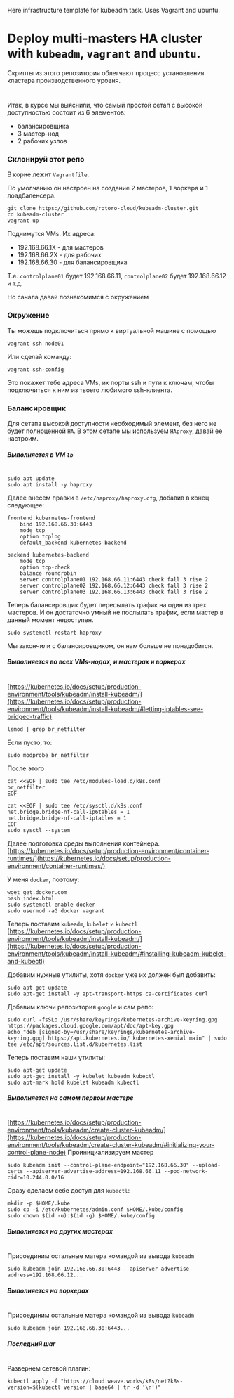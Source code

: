 Here infrastructure template for kubeadm task.
Uses Vagrant and ubuntu.

# Deploy multi-masters HA cluster with `kubeadm`, `vagrant` and `ubuntu`.

Скрипты из этого репозитория облегчают процесс установления кластера производственного уровня.
#
Итак, в курсе мы выяснили, что самый простой сетап с высокой доступностью состоит из 6 элементов:

- балансировщика
- 3 мастер-нод
- 2 рабочих узлов

### Склонируй этот репо

В корне лежит `Vagrantfile`.

По умолчанию он настроен на создание 2 мастеров, 1 воркера и 1 лоадбаленсера.

```
git clone https://github.com/rotoro-cloud/kubeadm-cluster.git
cd kubeadm-cluster
vagrant up
```

Поднимутся VMs. Их адреса:
- 192.168.66.1X - для мастеров
- 192.168.66.2X - для рабочих
- 192.168.66.30 - для балансировщика

Т.е. `controlplane01` будет 192.168.66.11, `controlplane02` будет 192.168.66.12 и т.д.

Но сачала давай познакомимся с окружением

### Окружение
Ты можешь подключиться прямо к виртуальной машине с помощью
```
vagrant ssh node01
```
Или сделай команду:
```
vagrant ssh-config
```
Это покажет тебе адреса VMs, их порты ssh и пути к ключам, чтобы подключиться к ним из твоего любимого ssh-клиента.

### Балансировщик
Для сетапа высокой доступности необходимый элемент, без него не будет полноценной `HA`.
В этом сетапе мы используем `HAproxy`, давай ее настроим.

##### Выполняется в VM `lb`
#
```
sudo apt update
sudo apt install -y haproxy
```
Далее внесем правки в `/etc/haproxy/haproxy.cfg`, добавив в конец следующее:
```
frontend kubernetes-frontend
    bind 192.168.66.30:6443
    mode tcp
    option tcplog
    default_backend kubernetes-backend

backend kubernetes-backend
    mode tcp
    option tcp-check
    balance roundrobin
    server controlplane01 192.168.66.11:6443 check fall 3 rise 2
    server controlplane02 192.168.66.12:6443 check fall 3 rise 2
    server controlplane03 192.168.66.13:6443 check fall 3 rise 2
```
Теперь балансировщик будет пересылать трафик на один из трех мастеров. И он достаточно умный не послылать трафик, если мастер в данный момент недоступен. 
```
sudo systemctl restart haproxy
```
Мы закончили с балансировщиком, он нам больше не понадобится.

##### Выполняется во всех VMs-нодах, и мастерах и воркерах
#
[https://kubernetes.io/docs/setup/production-environment/tools/kubeadm/install-kubeadm/](https://kubernetes.io/docs/setup/production-environment/tools/kubeadm/install-kubeadm/#letting-iptables-see-bridged-traffic)
```
lsmod | grep br_netfilter
```
Если пусто, то:
```
sudo modprobe br_netfilter
```
После этого
```
cat <<EOF | sudo tee /etc/modules-load.d/k8s.conf
br_netfilter
EOF

cat <<EOF | sudo tee /etc/sysctl.d/k8s.conf
net.bridge.bridge-nf-call-ip6tables = 1
net.bridge.bridge-nf-call-iptables = 1
EOF
sudo sysctl --system
```
Далее подготовка среды выполнения контейнера.
[https://kubernetes.io/docs/setup/production-environment/container-runtimes/](https://kubernetes.io/docs/setup/production-environment/container-runtimes/)

У меня `docker`, поэтому:
```
wget get.docker.com
bash index.html
sudo systemctl enable docker
sudo usermod -aG docker vagrant
```
Теперь поставим `kubeadm`, `kubelet` и `kubectl`
[https://kubernetes.io/docs/setup/production-environment/tools/kubeadm/install-kubeadm/](https://kubernetes.io/docs/setup/production-environment/tools/kubeadm/install-kubeadm/#installing-kubeadm-kubelet-and-kubectl)

Добавим нужные утилиты, хотя `docker` уже их должен был добавить:
```
sudo apt-get update
sudo apt-get install -y apt-transport-https ca-certificates curl
```
Добавим ключи репозитория `google` и сам репо:
```
sudo curl -fsSLo /usr/share/keyrings/kubernetes-archive-keyring.gpg https://packages.cloud.google.com/apt/doc/apt-key.gpg
echo "deb [signed-by=/usr/share/keyrings/kubernetes-archive-keyring.gpg] https://apt.kubernetes.io/ kubernetes-xenial main" | sudo tee /etc/apt/sources.list.d/kubernetes.list
```
Теперь поставим наши утилиты:
```
sudo apt-get update
sudo apt-get install -y kubelet kubeadm kubectl
sudo apt-mark hold kubelet kubeadm kubectl
```
##### Выполняется на самом первом мастере
#
[https://kubernetes.io/docs/setup/production-environment/tools/kubeadm/create-cluster-kubeadm/](https://kubernetes.io/docs/setup/production-environment/tools/kubeadm/create-cluster-kubeadm/#initializing-your-control-plane-node)
Проинициализируем мастер
```
sudo kubeadm init --control-plane-endpoint="192.168.66.30" --upload-certs --apiserver-advertise-address=192.168.66.11 --pod-network-cidr=10.244.0.0/16
```
Сразу сделаем себе доступ для `kubectl`:
```
mkdir -p $HOME/.kube
sudo cp -i /etc/kubernetes/admin.conf $HOME/.kube/config
sudo chown $(id -u):$(id -g) $HOME/.kube/config
```
##### Выполняется на других мастерах
#
Присоединим остальные матера командой из вывода `kubeadm`
```
sudo kubeadm join 192.168.66.30:6443 --apiserver-advertise-address=192.168.66.12...
```
##### Выполняется на воркерах
#
Присоединим остальные матера командой из вывода `kubeadm`
```
sudo kubeadm join 192.168.66.30:6443...
```

##### Последний шаг
#
Развернем сетевой плагин:
```
kubectl apply -f "https://cloud.weave.works/k8s/net?k8s-version=$(kubectl version | base64 | tr -d '\n')"
```
